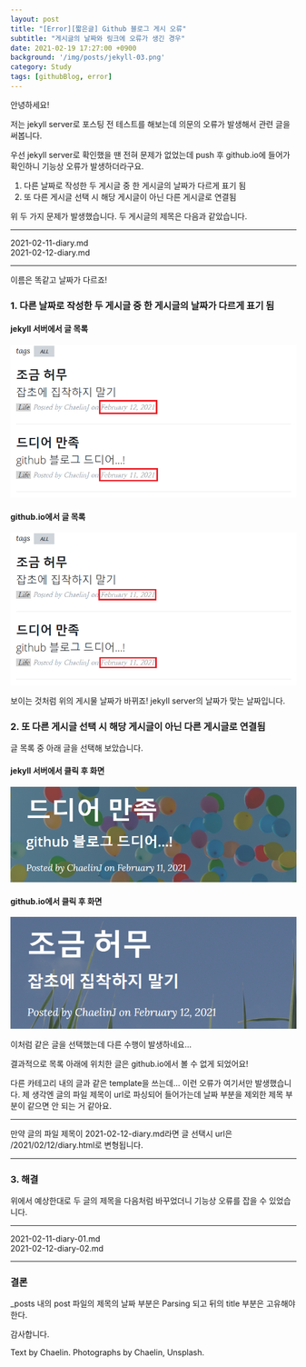 ```yaml
---
layout: post
title: "[Error][짧은글] Github 블로그 게시 오류"
subtitle: "게시글의 날짜와 링크에 오류가 생긴 경우"
date: 2021-02-19 17:27:00 +0900
background: '/img/posts/jekyll-03.png'
category: Study
tags: [githubBlog, error]
---
```


안녕하세요!

저는 jekyll server로 포스팅 전 테스트를 해보는데 의문의 오류가 발생해서 관련 글을 써봅니다.

우선 jekyll server로 확인했을 땐 전혀 문제가 없었는데 push 후 github.io에 들어가 확인하니 기능상 오류가 발생하더라구요.

1. 다른 날짜로 작성한 두 게시글 중 한 게시글의 날짜가 다르게 표기 됨
2. 또 다른 게시글 선택 시 해당 게시글이 아닌 다른 게시글로 연결됨

위 두 가지 문제가 발생했습니다. 두 게시글의 제목은 다음과 같았습니다.

*****

2021-02-11-diary.md   
2021-02-12-diary.md

*****

이름은 똑같고 날짜가 다르죠! 

### 1. 다른 날짜로 작성한 두 게시글 중 한 게시글의 날짜가 다르게 표기 됨
#### jekyll 서버에서 글 목록
<img class="img-fluid" src="/img/posts/inPost/error-01-01.png">

#### github.io에서 글 목록
<img class="img-fluid" src="/img/posts/inPost/error-01-02.png">

보이는 것처럼 위의 게시물 날짜가 바뀌죠! jekyll server의 날짜가 맞는 날짜입니다.

### 2. 또 다른 게시글 선택 시 해당 게시글이 아닌 다른 게시글로 연결됨
글 목록 중 아래 글을 선택해 보았습니다.

#### jekyll 서버에서 클릭 후 화면
<img class="img-fluid" src="/img/posts/inPost/error-01-03.png">

#### github.io에서 클릭 후 화면
<img class="img-fluid" src="/img/posts/inPost/error-01-04.png">

이처럼 같은 글을 선택했는데 다른 수행이 발생하네요...

결과적으로 목록 아래에 위치한 글은 github.io에서 볼 수 없게 되었어요!

다른 카테고리 내의 글과 같은 template을 쓰는데... 이런 오류가 여기서만 발생했습니다. 제 생각엔 글의 파일 제목이 url로 파싱되어 들어가는데 날짜 부분을 제외한 제목 부분이 같으면 안 되는 거 같아요.

*****
만약 글의 파일 제목이 2021-02-12-diary.md라면 글 선택시 url은 /2021/02/12/diary.html로 변형됩니다.

*****

### 3. 해결
위에서 예상한대로 두 글의 제목을 다음처럼 바꾸었더니 기능상 오류를 잡을 수 있었습니다.

*****

2021-02-11-diary-01.md   
2021-02-12-diary-02.md

*****

### 결론
_posts 내의 post 파일의 제목의 날짜 부분은 Parsing 되고 뒤의 title 부분은 고유해야 한다.

감사합니다.
<p class = "placeholder">Text by Chaelin. Photographs by Chaelin, Unsplash.</p>